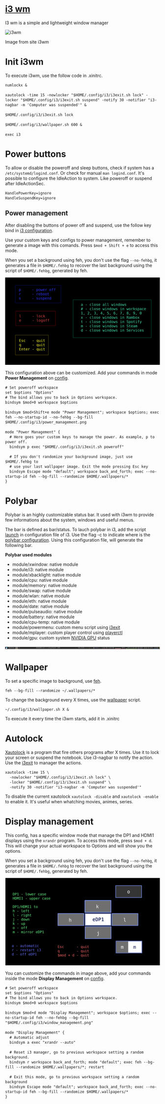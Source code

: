 # [i3 wm](https://i3wm.org/)

I3 wm is a simple and lightweight window manager

![i3wm](https://i3wm.org/screenshots/i3-9.bigthumb.png)

Image from site i3wm

# Init i3wm

To execute i3wm, use the follow code in .xinitrc.

```
numlockx &

xautolock -time 15 -nowlocker "$HOME/.config/i3/i3exit.sh lock" -locker "$HOME/.config/i3/i3exit.sh suspend" -notify 30 -notifier "i3-nagbar -m 'Computer was suspended'" &

$HOME/.config/i3/i3exit.sh lock

$HOME/.config/i3/wallpaper.sh 600 &

exec i3
```

# Power buttons

To allow or disable the poweroff and sleep buttons, check if system has a
`/etc/systemd/logind.conf`. Or check for manual `man logind.conf`. It's possible to configure the IdleAction to system. Like poweroff or suspend after IdleActionSec.

```
HandlePowerKey=ignore
HandleSuspendKey=ignore
```

## Power management

After disabling the buttons of power off and suspend, use the follow key bind in
[i3 configuration](config).

Use your custom keys and configs to power management, remember to generate a image with this comands. Press `$mod + Shift + e` to access this mode.

When you set a background using feh, you don't use the flag `--no-fehbg`, it generates a file in `$HOME/.fehbg` to recover the
last background using the script of `$HOME/.fehbg`, generated by feh.

![Power management](power_management.png)

This configuration above can be customized. Add your commands in mode **Power Management** on [config](config).

```
# Set poweroff workspace
set $options "Options"
# The bind allows you to back in Options workspace.
bindsym $mod+0 workspace $options

bindsym $mod+Shift+e mode "Power Management"; workspace $options; exec feh --no-startup-id --no-fehbg --bg-fill $HOME/.config/i3/power_management.png

mode "Power Management" {
  # Here goes your custom keys to manage the power. As example, p to power off.
  bindsym p exec "$HOME/.config/i3/i3exit.sh poweroff"

  # If you don't randomize your background image, just use $HOME/.fehbg to 
  # use your last wallpaper image. Exit the mode pressing Esc key
  bindsym Escape mode "default"; workspace back_and_forth; exec --no-startup-id feh --bg-fill --randomize $HOME/.wallpapers/*
}
```


# Polybar

Polybar is an highly customizable status bar. It used with i3wm to provide few
informations about the system, windows and useful menus.

The bar is defined as bar/status. To lauch polybar in i3, add the script
[launch](launch_polybar.sh) in configuration file of i3. Use the flag -c to
indicate where is the [polybar configuration](polybar). Using this configuration
file, will generate the following bar.

**Polybar used modules**

* module/xwindow: native module
* module/i3: native module
* module/xbacklight: native module
* module/cpu: native module
* module/memory: native module
* module/swap: native module
* module/wlan: native module
* module/eth: native module
* module/date: native module
* module/pulseaudio: native module
* module/battery: native module
* module/cpu-temp: native module
* module/powermenu: custom menu script using [i3exit](i3exit.sh)
* module/mplayer: custom player control using [playerctl](player.sh)
* module/gpu: custom system [NVIDIA GPU](gpu.sh) status

![polybar result](polybarresult.png)

# Wallpaper

To set a specific image to background, use [feh](https://feh.finalrewind.org/).

```
feh --bg-fill --randomize ~/.wallpapers/*
```


To change the background every X times, use the [wallpaper](wallpaper.sh) script.

```
~/.config/i3/wallpaper.sh X &
```

To execute it every time the i3wm starts, add it in .xinitrc

# Autolock

[Xautolock](https://linux.die.net/man/1/xautolock) is a program that fire others programs after X times. Use it to lock
your screen or suspend the notebook. Use i3-nagbar to notify the action. Use the
[i3exit](i3exit.sh) to manager the actions.

```
xautolock -time 15 \
  -nowlocker "$HOME/.config/i3/i3exit.sh lock" \
  -locker "$HOME/.config/i3/i3exit.sh suspend" \
  -notify 30 -notifier "i3-nagbar -m 'Computer was suspended'"
```

To disable the current xautolock ```xautolock -disable``` and ```xautolock
-enable``` to enable it. It's useful when whatching movies, animes, series.

# Display management

This config, has a specific window mode that manage the DP1 and HDMI1 displays using the `xrandr` program.
To access this mode, press `$mod + d`. This will change your actual workspace to Options and will show you the options.

When you set a background using feh, you don't use the flag `--no-fehbg`, it generates a file in `$HOME/.fehbg` to recover the
last background using the script of `$HOME/.fehbg`, generated by feh. 

![Display Management](window_management.png)

You can customize the commands in image above, add your commands inside the mode **Display Management** on [config](config).

```
# Set poweroff workspace
set $options "Options"
# The bind allows you to back in Options workspace.
bindsym $mod+0 workspace $options

bindsym $mod+d mode "Display Management"; workspace $options; exec --no-startup-id feh --no-fehbg --bg-fill "$HOME/.config/i3/window_management.png"

mode "Display Management" {
  # Automatic adjust
  bindsym a exec "xrandr --auto"
  
  # Reset i3 manager, go to previous workspace setting a random background.
  bindsym r workspace back_and_forth; mode "default"; exec feh --bg-fill --randomize $HOME/.wallpapers/*; restart
  
  # Exit this mode, go to previous workspace setting a random background 
  bindsym Escape mode "default"; workspace back_and_forth; exec --no-startup-id feh --bg-fill --randomize $HOME/.wallpapers/*
}

```
